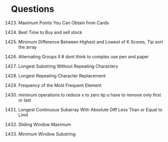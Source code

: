 # Questions

1423. Maximum Points You Can Obtain from Cards  
  
121. Best Time to Buy and sell stock  

1984. Minimum Difference Between Highest and Lowest of K Scores, Tip sort the array 

3208. Alternating Groups II # dont think to  complex use pen and paper

3. Longest Substring Without Repeating Characters

424. Longest Repeating Character Replacement

1838. Frequency of the Most Frequent Element

1658. minimum operations to reduce x to zero tip u have to remove only first or last

1438. Longest Continuous Subarray With Absolute Diff Less Than or Equal to Limit

239. Sliding Window Maximum

76. Minimum Window Substring



